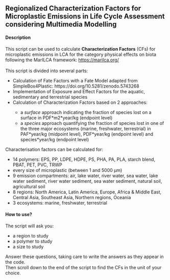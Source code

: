 ## Regionalized Characterization Factors for Microplastic Emissions in Life Cycle Assessment considering Multimedia Modelling ##

#### Description
This script can be used to calculate <B>Characterization Factors</B> (CFs) for microplastic emissions in LCA for the category physical effects on biota following the MarILCA framework: https://marilca.org/<br>
<br>
This script is divided into several parts: <br>
<ul>
<li>Calculation of Fate Factors with a Fate Model adapted from SimpleBox4Plastic: https://doi.org/10.5281/zenodo.5743268  </li>
<li>Implementation of Exposure and Effect Factors for the aquatic, sedimentary and terrestrial species</li>
<li>Calculation of Characterization Factors based on 2 approaches:</li>
  <ul>
  <li>a <I>surface</I> approach indicating the fraction of species lost on a surface in PDF*m2*year/kg (endpoint level)</li>
  <li>a <I>species</I> approach quantifying the fraction of species lost in one of the three major ecosystems (marine, freshwater, terrestrial) in PAF*year/kg (midpoint level), PDF*year/kg (endpoint level) and species*year/kg (endpoint level)</li>
</ul>
</ul>
Characterisation factors can be calculated for: 
<ul>
<li>14 polymers: EPS, PP, LDPE, HDPE, PS, PHA, PA, PLA, starch blend, PBAT, PET, PVC, TRWP</li>
<li>every size of microplastic (between 1 and 5000 μm)</li>
<li>9 emission compartments: air, lake water, river water, sea water, lake water sediment, river water sediment, sea water sediment, natural soil, agricultural soil</li>
<li>8 regions: North America, Latin America, Europe, Africa & Middle East, Central Asia, Southeast Asia, Northern regions, Oceania</li>
<li>3 ecosystems: marine, freshwater, terrestrial</li>
</ul>

#### How to use?
The script will ask you:
<ul>
<li>a region to study</li>
<li>a polymer to study</li>
<li>a size to study</li>
</ul>
Answer these questions, taking care to write the answers as they appear in the code. <br>
Then scroll down to the end of the script to find the CFs in the unit of your choice. 
